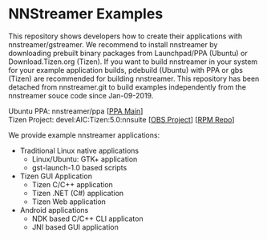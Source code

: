 # NNStreamer Examples

This repository shows developers how to create their applications with nnstreamer/gstreamer. We recommend to install nnstreamer by downloading prebuilt binary packages from Launchpad/PPA (Ubuntu) or Download.Tizen.org (Tizen). If you want to build nnstreamer in your system for your example application builds, pdebuild (Ubuntu) with PPA or gbs (Tizen) are recommended for building nnstreamer. This repository has been detached from nnstreamer.git to build examples independently from the nnstreamer souce code since Jan-09-2019.

Ubuntu PPA: nnstreamer/ppa [[PPA Main](https://launchpad.net/~nnstreamer/+archive/ubuntu/ppa)]<br />
Tizen Project: devel:AIC:Tizen:5.0:nnsuite [[OBS Project](https://build.tizen.org/project/show/devel:AIC:Tizen:5.0:nnsuite)] [[RPM Repo](http://download.tizen.org/live/devel%3A/AIC%3A/Tizen%3A/5.0%3A/nnsuite/standard/)]


We provide example nnstreamer applications:

- Traditional Linux native applications
   - Linux/Ubuntu: GTK+ application
   - gst-launch-1.0 based scripts
- Tizen GUI Application
   - Tizen C/C++ application
   - Tizen .NET (C#) application
   - Tizen Web application
- Android applications
   - NDK based C/C++ CLI applicaton
   - JNI based GUI application
